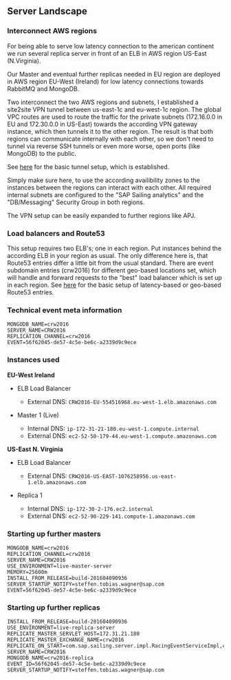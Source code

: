 ## Server Landscape

### Interconnect AWS regions

For being able to serve low latency connection to the american continent we run several replica server in front of an ELB in AWS region US-East (N.Virginia).

Our Master and eventual further replicas needed in EU region are deployed in AWS region EU-West (Ireland) for low latency connections towards RabbitMQ and MongoDB.

Two interconnect the two AWS regions and subnets, I established a site2site VPN tunnel between us-east-1c and eu-west-1c region. The global VPC routes are used to route the traffic for the private subnets (172.16.0.0 in EU and 172.30.0.0 in US-East) towards the according VPN gateway instance, which then tunnels it to the other region. The result is that both regions can communicate internally with each other, so we don't need to tunnel via reverse SSH tunnels or even more worse, open ports (like MongoDB) to the public.

See [here](http://aws.amazon.com/articles/0639686206802544) for the basic tunnel setup, which is established.

Simply make sure here, to use the according availibility zones to the instances between the regions can interact with each other. All required internal subnets are configured to the "SAP Sailing analytics" and the "DB/Messaging" Security Group in both regions. 

The VPN setup can be easily expanded to further regions like APJ.

### Load balancers and Route53

This setup requires two ELB's; one in each region. Put instances behind the according ELB in your region as usual.
The only difference here is, that Route53 entries differ a little bit from the usual standard. There are event subdomain entries (crw2016) for different geo-based locations set, which will handle and forward requests to the "best" load balancer which is set up in each region. See [here](https://wiki.sapsailing.com/wiki/info/landscape/amazon-ec2#amazon-ec2-for-sap-sailing-analytics_howto_using-latency-based-dns-across-regions) for the basic setup of latency-based or geo-based Route53 entries.

### Technical event meta information
```
MONGODB_NAME=crw2016
SERVER_NAME=CRW2016
REPLICATION_CHANNEL=crw2016
EVENT=56f62045-de57-4c5e-be6c-a2339d9c9ece
```

### Instances used

**EU-West Ireland**

- ELB Load Balancer
  - External DNS: `CRW2016-EU-554516968.eu-west-1.elb.amazonaws.com`

- Master 1 (Live)
  - Internal DNS: `ip-172-31-21-180.eu-west-1.compute.internal`
  - External DNS: `ec2-52-50-179-44.eu-west-1.compute.amazonaws.com`

**US-East N. Virginia**

- ELB Load Balancer
  - External DNS: `CRW2016-US-EAST-1076258956.us-east-1.elb.amazonaws.com`

- Replica 1
  - Internal DNS: `ip-172-30-2-176.ec2.internal`
  - External DNS: `ec2-52-90-229-141.compute-1.amazonaws.com`

### Starting up further masters

```
MONGODB_NAME=crw2016
REPLICATION_CHANNEL=crw2016
SERVER_NAME=CRW2016
USE_ENVIRONMENT=live-master-server
MEMORY=25600m
INSTALL_FROM_RELEASE=build-201604090936
SERVER_STARTUP_NOTIFY=steffen.tobias.wagner@sap.com
EVENT=56f62045-de57-4c5e-be6c-a2339d9c9ece
```

### Starting up further replicas

```
INSTALL_FROM_RELEASE=build-201604090936
USE_ENVIRONMENT=live-replica-server
REPLICATE_MASTER_SERVLET_HOST=172.31.21.180
REPLICATE_MASTER_EXCHANGE_NAME=crw2016
REPLICATE_ON_START=com.sap.sailing.server.impl.RacingEventServiceImpl,com.sap.sse.security.impl.SecurityServiceImpl,com.sap.sse.filestorage.impl.FileStorageManagementServiceImpl,com.sap.sse.mail.impl.MailServiceImpl,com.sap.sailing.polars.impl.PolarDataServiceImpl
SERVER_NAME=CRW2016
MONGODB_NAME=crw2016-replica
EVENT_ID=56f62045-de57-4c5e-be6c-a2339d9c9ece
SERVER_STARTUP_NOTIFY=steffen.tobias.wagner@sap.com
```